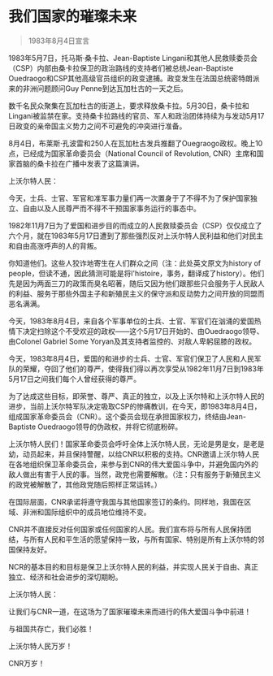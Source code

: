 # 我们国家的璀璨未来

> 1983年8月4日宣言

1983年5月7日，托马斯·桑卡拉、Jean-Baptiste Lingani和其他人民救赎委员会（CSP）内部由桑卡拉保卫的政治路线的支持者们被总统Jean-Baptiste Ouedraogo和CSP其他高级官员组织的政变逮捕。政变发生在法国总统密特朗派来的非洲问题顾问Guy Penne到达瓦加杜古的一天之后。

数千名民众聚集在瓦加杜古的街道上，要求释放桑卡拉。5月30日，桑卡拉和Lingani被监禁在家。支持桑卡拉路线的官员、军人和政治团体持续为与发动5月17日政变的亲帝国主义势力之间不可避免的冲突进行准备。

8月4日，布莱斯·孔波雷和250人在瓦加杜古发兵推翻了Ouegraogo政权。晚上10点，已经成为国家革命委员会（National Council of Revolution, CNR）主席和国家首脑的桑卡拉在广播中发表了这篇演讲。

上沃尔特人民：

今天，士兵、士官、军官和准军事力量们再一次置身于了不得不为了保护国家独立、自由以及人民尊严而不得不干预国家事务运行的事态中。

1982年11月7日为了爱国和进步目的而成立的人民救赎委员会（CSP）仅仅成立了六个月，就在1983年5月17日遭到了那些强烈反对上沃尔特人民利益和他们对民主和自由高涨呼声的人的背叛。

你知道他们。这些人狡诈地寄生在人们群众之间（注：此处英文原文为history of people，但读不通，因此猜测可能是将l'histoire，事务，翻译成了history）。他们先是因为两面三刀的政策而臭名昭著，随后又因为他们跟那些只会服务于人民敌人的利益、服务于那些外国主子和新殖民主义的保守派和反动势力之间开放的同盟而恶名满满。

今天，1983年8月4日，来自各个军事单位的士兵、士官、军官们在汹涌的爱国热情下决定扫除这个不受欢迎的政权——这个5月17日开始的、由Ouedraogo领导、由Colonel Gabriel Some Yoryan及其支持者监控的、对敌人卑躬屈膝的政权。

今天，1983年8月4日，爱国的和进步的士兵、士官、军官们保卫了人民和人民军队的荣耀，夺回了他们的尊严，使得我们得以再次享受从1982年11月7日到1983年5月17日之间我们每个人曾经获得的尊严。

为了达成这些目标，即荣誉、尊严、真正的独立，以及上沃尔特和上沃尔特人民的进步，当前上沃尔特军队决定吸取CSP的惨痛教训，在今天，即1983年8月4日，组成国家革命委员会（CNR）。这个委员会现在承担国家权力，终结由Jean-Baptiste Ouedraogo领导的伪政权，并将它彻底粉碎。

上沃尔特人民们！国家革命委员会呼吁全体上沃尔特人民，无论是男是女，是老是幼，动员起来，并且保持警醒，以给CNR以积极的支持。CNR邀请上沃尔特人民在各地组织保卫革命委员会，来参与到CNR的伟大爱国斗争中，并避免国内外的敌人做出有害于人民的事。当然，政党也需要解散。（注：只有服务于新殖民主义的政党被解散了，其他政党随后照样正常运转。）

在国际层面，CNR承诺将遵守我国与其他国家签订的条约。同样地，我国在区域、非洲和国际组织中的成员地位维持不变。

CNR并不直接反对任何国家或任何国家的人民。我们宣布将与所有人民保持团结，与所有人民和平生活的愿望保持一致，与所有国家、特别是所有上沃尔特的邻国保持友好。

NCR的基本目的和目标是保卫上沃尔特人民的利益，并实现人民关于自由、真正独立、经济和社会进步的深切期盼。

上沃尔特人民：

让我们与CNR一道，在这场为了国家璀璨未来而进行的伟大爱国斗争中前进！

与祖国共存亡，我们必胜！

上沃尔特人民万岁！

CNR万岁！
